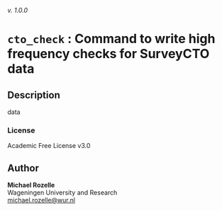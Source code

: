 _v. 1.0.0_  

`cto_check` : Command to write high frequency checks for SurveyCTO data
=======================================================================

Description
-----------

data

### License
Academic Free License v3.0

Author
------

**Michael Rozelle**  
Wageningen University and Research  
michael.rozelle@wur.nl  
